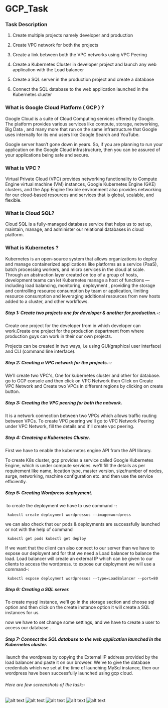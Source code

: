 # GCP_Task

### Task Description
1. Create multiple projects namely developer and production

2. Create VPC network for both the projects

3. Create a link between both the VPC networks using VPC Peering

4. Create a Kubernetes Cluster in developer project and launch any web application with the Load balancer

5. Create a SQL server in the production project and create a database

6. Connect the SQL database to the web application launched in the Kubernetes cluster

### What is Google Cloud Platform ( GCP ) ?

Google Cloud is a suite of Cloud Computing services offered by Google. The platform provides various services like compute, storage, networking, Big Data , and many more that run on the same infrastructure that Google uses internally for its end users like Google Search and YouTube.

Google server hasn’t gone down in years. So, if you are planning to run your application on the Google Cloud infrastructure, then you can be assured of your applications being safe and secure.


### What is VPC ?

Virtual Private Cloud (VPC) provides networking functionality to Compute Engine virtual machine (VM) instances, Google Kubernetes Engine (GKE) clusters, and the App Engine flexible environment also provides networking for our cloud-based resources and services that is global, scalable, and flexible.


### What is Cloud SQL?

Cloud SQL is a fully-managed database service that helps us to set up, maintain, manage, and administer our relational databases in cloud platform.


### What is Kubernetes ?

Kubernetes is an open-source system that allows organizations to deploy and manage containerized applications like platforms as a service (PaaS), batch processing workers, and micro services in the cloud at scale. Through an abstraction layer created on top of a group of hosts, development teams can let Kubernetes manage a host of functions — including load balancing, monitoring, deployment , providing the storage and controlling resource consumption by team or application, limiting resource consumption and leveraging additional resources from new hosts added to a cluster, and other workflows.


##### Step 1: Create two projects one for developer & another for production.-:

Create one project for the developer from in which developer can work.Create one project for the production department from where production guys can work in their our own projects.

Projects can be created in two ways, i.e using GUI(graphical user interface) and CLI (command line interface).


##### Step 2: Creating a VPC network for the projects.-:

We'll create two VPC's, One for kubernetes cluster and other for database. go to GCP console and then click on VPC Network then Click on Create VPC Network and Create two VPCs in different regions by clicking on create button.


##### Step 3: Creating the VPC peering for both the network.

It is a network connection between two VPCs which allows traffic routing between VPCs. To create VPC peering we'll go to VPC Network Peering under VPC Network, fill the details and it'll create vpc peering.


##### Step 4: Createing a Kubernetes Cluster.

First we have to enable the kubernetes engine API from the API library.

To create K8s cluster, gcp provides a service called Google Kubernetes Engine, which is under compute services. we'll fill the details as per requirement like name, location type, master version, size/number of nodes, surge, networking, machine configuration etc. and then use the service efficiently.


##### Step 5: Creating Wordpress deployment.

 to create the deployment we have to use command -:

     kubectl create deployment wordpressos --image=wordpress 

we can also check that our pods & deployments are successfully launched or not with the help of command

     kubectl get pods kubectl get deploy 

If we want that the client can also connect to our server than we have to expose our deployent and for that we need a Load balancer to balance the load. Load balancer will create an external IP which can be given to our clients to access the wordpress. to expose our deployment we will use a command-:

     kubectl expose deployment wordpressos --type=LoadBalancer --port=80 


##### Step 6: Creating a SQL server.

To create mysql instance, we'll go in the storage section and choose sql option and then click on the create instance option it will create a SQL instances for us.

now we have to set change some settings, and we have to create a user to access our database .


##### Step 7: Connect the SQL database to the web application launched in the Kubernetes cluster.

 launch the wordpress by copying the External IP address provided by the load balancer and paste it on our browser. We've to give the database credentials which we set at the time of launching MySql instance, then our wordpress have been successfully launched using gcp cloud.

###### Here are few screenshots of the task:-

![alt text](https://github.com/abiswah/GCP_Task/blob/master/IMG-20200929-WA0008.jpg)
![alt text](https://github.com/abiswah/GCP_Task/blob/master/IMG-20200929-WA0007.jpg)
![alt text](https://github.com/abiswah/GCP_Task/blob/master/IMG-20200929-WA0006.jpg)
![alt text](https://github.com/abiswah/GCP_Task/blob/master/IMG-20200929-WA0005.jpg)
![alt text](https://github.com/abiswah/GCP_Task/blob/master/IMG-20200929-WA0004.jpg)
